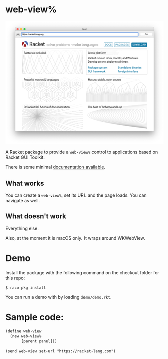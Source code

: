 web-view%
========

![Screenshot: web-view% in action](demo/demo.png)

A Racket package to provide a `web-view%` control to applications based on Racket GUI Toolkit.

There is some minimal [documentation available](https://soapdog.github.io/racket-web-view/).

## What works

You can create a `web-view%`, set its URL and the page loads. You can navigate as well.

## What doesn't work

Everything else.

Also, at the moment it is macOS only. It wraps around WKWebView.

# Demo

Install the package with the following command on the checkout folder for this repo:

```
$ raco pkg install
```

You can run a demo with by loading `demo/demo.rkt`.

# Sample code:

```
(define web-view
  (new web-view%
       [parent panel]))

(send web-view set-url "https://racket-lang.com")
```
